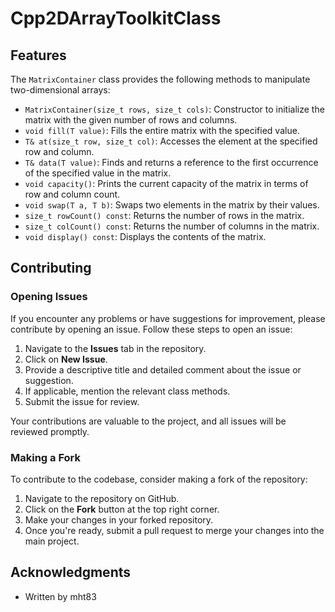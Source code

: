 # Cpp2DArrayToolkitClass

## Features

The `MatrixContainer` class provides the following methods to manipulate two-dimensional arrays:

- `MatrixContainer(size_t rows, size_t cols)`: Constructor to initialize the matrix with the given number of rows and columns.
- `void fill(T value)`: Fills the entire matrix with the specified value.
- `T& at(size_t row, size_t col)`: Accesses the element at the specified row and column.
- `T& data(T value)`: Finds and returns a reference to the first occurrence of the specified value in the matrix.
- `void capacity()`: Prints the current capacity of the matrix in terms of row and column count.
- `void swap(T a, T b)`: Swaps two elements in the matrix by their values.
- `size_t rowCount() const`: Returns the number of rows in the matrix.
- `size_t colCount() const`: Returns the number of columns in the matrix.
- `void display() const`: Displays the contents of the matrix.

## Contributing

### Opening Issues

If you encounter any problems or have suggestions for improvement, please contribute by opening an issue. Follow these steps to open an issue:

1. Navigate to the **Issues** tab in the repository.
2. Click on **New Issue**.
3. Provide a descriptive title and detailed comment about the issue or suggestion.
4. If applicable, mention the relevant class methods.
5. Submit the issue for review.

Your contributions are valuable to the project, and all issues will be reviewed promptly.

### Making a Fork

To contribute to the codebase, consider making a fork of the repository:

1. Navigate to the repository on GitHub.
2. Click on the **Fork** button at the top right corner.
3. Make your changes in your forked repository.
4. Once you're ready, submit a pull request to merge your changes into the main project.


## Acknowledgments

- Written by mht83
